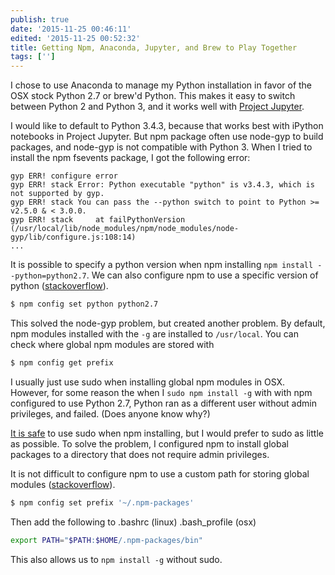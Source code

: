 ```yaml
---
publish: true
date: '2015-11-25 00:46:11'
edited: '2015-11-25 00:52:32'
title: Getting Npm, Anaconda, Jupyter, and Brew to Play Together
tags: ['']
---
```


I chose to use Anaconda to manage my Python installation in favor of the OSX stock Python 2.7 or brew'd Python. This makes it easy to switch between Python 2 and Python 3, and it works well with [Project Jupyter](http://jupyter.org/). 

I would like to default to Python 3.4.3, because that works best with iPython notebooks in Project Jupyter. But npm package often use node-gyp to build packages, and node-gyp is not compatible with Python 3. When I tried to install the npm fsevents package, I got the following error:

```
gyp ERR! configure error 
gyp ERR! stack Error: Python executable "python" is v3.4.3, which is not supported by gyp.
gyp ERR! stack You can pass the --python switch to point to Python >= v2.5.0 & < 3.0.0.
gyp ERR! stack     at failPythonVersion (/usr/local/lib/node_modules/npm/node_modules/node-gyp/lib/configure.js:108:14)
...
```

It is possible to specify a python version when npm installing `npm install --python=python2.7`. We can also configure npm to use a specific version of python ([stackoverflow](http://stackoverflow.com/questions/20454199/how-to-use-a-different-version-of-python-during-npm-install)).

``` bash
$ npm config set python python2.7
```

This solved the node-gyp problem, but created another problem. By default, npm modules installed with the `-g` are installed to `/usr/local`. You can check where global npm modules are stored with

``` bash
$ npm config get prefix
```

I usually just use sudo when installing global npm modules in OSX. However, for some reason the when I `sudo npm install -g` with with npm configured to use Python 2.7, Python ran as a different user without admin privileges, and failed. (Does anyone know why?)

[It is safe](https://github.com/npm/npm/issues/3139) to use sudo when npm installing, but I would prefer to sudo as little as possible. To solve the problem, I configured npm to install global packages to a directory that does not require admin privileges. 

It is not difficult to configure npm to use a custom path for storing global modules ([stackoverflow](http://stackoverflow.com/questions/19352976/npm-modules-wont-install-globally-without-sudo)).

``` bash
$ npm config set prefix '~/.npm-packages'
```

Then add the following to .bashrc (linux) .bash_profile (osx)

``` bash
export PATH="$PATH:$HOME/.npm-packages/bin"
```

This also allows us to `npm install -g` without sudo.
